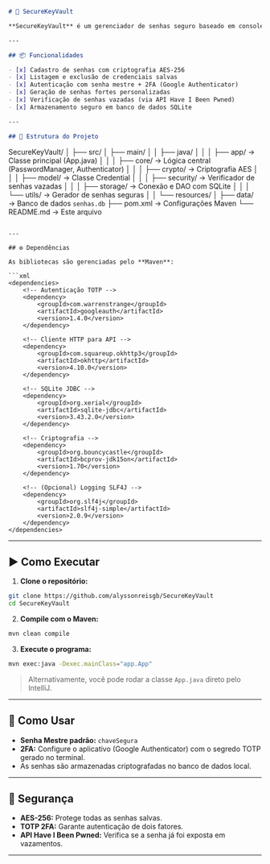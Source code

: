 ```markdown
# 🔐 SecureKeyVault

**SecureKeyVault** é um gerenciador de senhas seguro baseado em console, desenvolvido em Java. Ele utiliza criptografia AES, autenticação em dois fatores (2FA) e banco de dados SQLite para garantir segurança e praticidade no gerenciamento de credenciais.

---

## 📦 Funcionalidades

- [x] Cadastro de senhas com criptografia AES-256
- [x] Listagem e exclusão de credenciais salvas
- [x] Autenticação com senha mestre + 2FA (Google Authenticator)
- [x] Geração de senhas fortes personalizadas
- [x] Verificação de senhas vazadas (via API Have I Been Pwned)
- [x] Armazenamento seguro em banco de dados SQLite

---

## 📁 Estrutura do Projeto

```

SecureKeyVault/
│
├── src/
│   ├── main/
│   │   ├── java/
│   │   │   ├── app/            → Classe principal (App.java)
│   │   │   ├── core/           → Lógica central (PasswordManager, Authenticator)
│   │   │   ├── crypto/         → Criptografia AES
│   │   │   ├── model/          → Classe Credential
│   │   │   ├── security/       → Verificador de senhas vazadas
│   │   │   ├── storage/        → Conexão e DAO com SQLite
│   │   │   └── utils/          → Gerador de senhas seguras
│   │   └── resources/
│
├── data/                      → Banco de dados `senhas.db`
├── pom.xml                   → Configurações Maven
└── README.md                 → Este arquivo

````

---

## ⚙️ Dependências

As bibliotecas são gerenciadas pelo **Maven**:

```xml
<dependencies>
    <!-- Autenticação TOTP -->
    <dependency>
        <groupId>com.warrenstrange</groupId>
        <artifactId>googleauth</artifactId>
        <version>1.4.0</version>
    </dependency>

    <!-- Cliente HTTP para API -->
    <dependency>
        <groupId>com.squareup.okhttp3</groupId>
        <artifactId>okhttp</artifactId>
        <version>4.10.0</version>
    </dependency>

    <!-- SQLite JDBC -->
    <dependency>
        <groupId>org.xerial</groupId>
        <artifactId>sqlite-jdbc</artifactId>
        <version>3.43.2.0</version>
    </dependency>

    <!-- Criptografia -->
    <dependency>
        <groupId>org.bouncycastle</groupId>
        <artifactId>bcprov-jdk15on</artifactId>
        <version>1.70</version>
    </dependency>

    <!-- (Opcional) Logging SLF4J -->
    <dependency>
        <groupId>org.slf4j</groupId>
        <artifactId>slf4j-simple</artifactId>
        <version>2.0.9</version>
    </dependency>
</dependencies>
````

---

## ▶️ Como Executar

1. **Clone o repositório:**

```bash
git clone https://github.com/alyssonreisgb/SecureKeyVault
cd SecureKeyVault
```

2. **Compile com o Maven:**

```bash
mvn clean compile
```

3. **Execute o programa:**

```bash
mvn exec:java -Dexec.mainClass="app.App"
```

> Alternativamente, você pode rodar a classe `App.java` direto pelo IntelliJ.

---

## 🔑 Como Usar

* **Senha Mestre padrão:** `chaveSegura`
* **2FA:** Configure o aplicativo (Google Authenticator) com o segredo TOTP gerado no terminal.
* As senhas são armazenadas criptografadas no banco de dados local.

---

## 🔐 Segurança

* **AES-256:** Protege todas as senhas salvas.
* **TOTP 2FA:** Garante autenticação de dois fatores.
* **API Have I Been Pwned:** Verifica se a senha já foi exposta em vazamentos.

---
